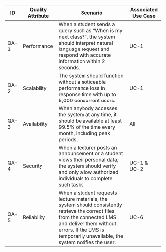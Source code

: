 | ID | Quality Attribute | Scenario | Associated Use Case |
| -- | ----------------- | -------- | ------------------- |
| QA-1 | Performance | When a student sends a query such as “When is my next class?”, the system should interpret natural language request and respond with accurate information within 2 seconds. | UC-1 |
| QA-2 | Scalability | The system should function without a noticeable performance loss in response time with up to 5,000 concurrent users. | UC-1 |
| QA-3 | Availability | When anybody accesses the system at any time, it should be available at least 99.5% of the time every month, including peak periods. | All |
| QA-4 | Security | When a lecturer posts an announcement or a student views their personal data, the system should verify and only allow authorized individuals to complete such tasks | UC-1 & UC-2 |
| QA-5 | Reliability | When a student requests lecture materials, the system should consistently retrieve the correct files from the connected LMS and deliver them without errors. If the LMS is temporarily unavailable, the system notifies the user.| UC-6 |
